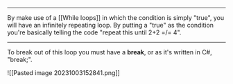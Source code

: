 
-----
By make use of a [[While loops]] in which the condition is simply "true", you will have an infinitely repeating loop. By putting a "true" as the condition you're basically telling the code "repeat this until 2+2 =/= 4".

-----

To break out of this loop you must have a **break**, or as it's written in C#, "break;".

![[Pasted image 20231003152841.png]]